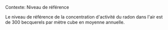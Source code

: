 Contexte: Niveau de référence

Le niveau de référence de la concentration d'activité du radon dans l'air est de 300 becquerels par mètre cube en moyenne annuelle.
